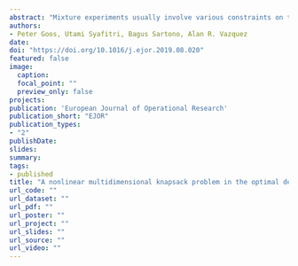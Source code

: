 ```yaml
---
abstract: "Mixture experiments usually involve various constraints on the proportions of the ingredients of the mixture under study. In this paper, inspired by the fact that the available stock of certain ingredients is often limited, we focus on a new type of constraint, which we refer to as an ingredient availability constraint. This type of constraint substantially complicates the search for optimal designs for mixture experiments. One difficulty, for instance, is that the optimal number of experimental runs is not known a priori. The resulting optimal experimental design problem belongs to the class of nonlinear nonseparable multidimensional knapsack problems. We present a variable neighborhood search algorithm as well as a mixed integer nonlinear programming approach to tackle the problem to identify D- and I-optimal designs for mixture experiments when there is a limited stock of certain ingredients, and we show that the variable neighborhood search algorithm is highly competitive in terms of solution quality and computing time."
authors:
- Peter Goos, Utami Syafitri, Bagus Sartono, Alan R. Vazquez
date: 
doi: "https://doi.org/10.1016/j.ejor.2019.08.020"
featured: false
image:
  caption:
  focal_point: ""
  preview_only: false
projects:
publication: 'European Journal of Operational Research'
publication_short: "EJOR"
publication_types:
- "2"
publishDate: 
slides:
summary:
tags:
- published
title: "A nonlinear multidimensional knapsack problem in the optimal design of mixture experiments"
url_code: ""
url_dataset: ""
url_pdf: ""
url_poster: ""
url_project: ""
url_slides: ""
url_source: ""
url_video: ""
---
```

